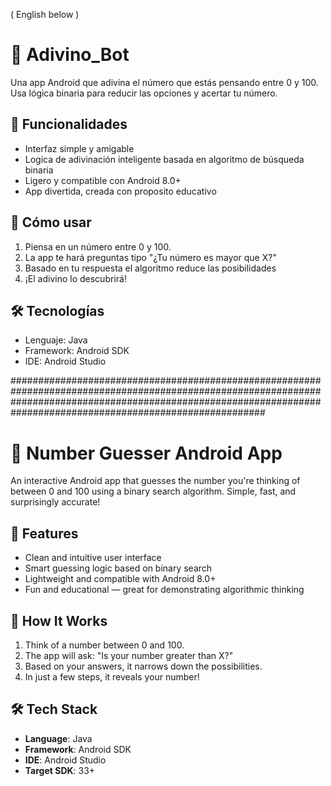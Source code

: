 ( English below )

# 🎯 Adivino_Bot 

Una app Android que adivina el número que estás pensando entre 0 y 100. Usa lógica binaria para reducir las opciones y acertar tu número.

## 📱 Funcionalidades
- Interfaz simple y amigable
- Logica de adivinación inteligente basada en algoritmo de búsqueda binaria
- Ligero y compatible con Android 8.0+
- App divertida, creada con proposito educativo

## 🚀 Cómo usar
1. Piensa en un número entre 0 y 100.
2. La app te hará preguntas tipo "¿Tu número es mayor que X?"
3. Basado en tu respuesta el algoritmo reduce las posibilidades
4. ¡El adivino lo descubrirá!

## 🛠 Tecnologías
- Lenguaje: Java
- Framework: Android SDK
- IDE: Android Studio

######################################################################################################################################################################################################################

# 🎯 Number Guesser Android App

An interactive Android app that guesses the number you're thinking of between 0 and 100 using a binary search algorithm. Simple, fast, and surprisingly accurate!

## 📱 Features

- Clean and intuitive user interface
- Smart guessing logic based on binary search
- Lightweight and compatible with Android 8.0+
- Fun and educational — great for demonstrating algorithmic thinking

## 🚀 How It Works

1. Think of a number between 0 and 100.
2. The app will ask: "Is your number greater than X?"
3. Based on your answers, it narrows down the possibilities.
4. In just a few steps, it reveals your number!

## 🛠 Tech Stack

- **Language**: Java 
- **Framework**: Android SDK
- **IDE**: Android Studio
- **Target SDK**: 33+
